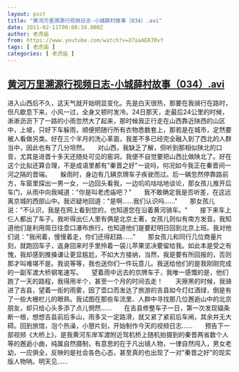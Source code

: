 ```yaml
---
layout: post
title: "黄河万里溯源行视频日志-小城薛村故事（034）.avi"
date: 2011-02-11T00:08:34.000Z
author: 老虎庙
from: https://www.youtube.com/watch?v=X7aaAER7RvY
tags: [ 老虎庙 ]
categories: [ 老虎庙 ]
---
```

<!--1297382914000-->
[黄河万里溯源行视频日志-小城薛村故事（034）.avi](https://www.youtube.com/watch?v=X7aaAER7RvY)
------

<div>
进入山西后不久，这天气就开始明显变化。先是白天很热，那要在我骑行在路时，但凡歇息下来，小风一过，全身又顿时发冷。24日那天，走最后24公里的时候，淅淅沥沥下了一路的小雨忽然大了起来，那时候我正行走在山西靠近陕西的山区中，上坡，只好下车躲雨，顺便把随行所有衣物悉数套上，那若是在城市，定然要被人看做另类。好在三个半月的洗心革面，我差不多已经完全融入到了西北的人群当中，因此也有了几分坦然。　　对山西，我缺乏了解，但听到那相似陕北的口音，尤其是进晋十多天还随处可见的窑洞，我便不自觉要把山西比做陕北了。好在这个比拟还算合理，不是成语里都有"秦晋之好"一说吗，何况如今我正在秦晋间一河之隔的晋端。　　躲雨时，身边有几辆京牌车子疾驶而过。后一辆忽然停靠路前方，车窗里探出一男一女，一边回头看我，一边叽叽咕咕地谈论，那女孩儿推开后车门，从雨中向我喊道："你是叫老虎庙吧？"　　我不敢确定我是否听差，在这远离京城的西部山中。我迟疑地回道："是啊......我们认识吗......"　　那女孩儿说："不认识，我是在网上看到您的，也知道您在沿着黄河骑车。"　　接下来车上仨人都出了车子。我听得出仨人里有俩是北京土著，女孩儿则似有南方发音。我知道他们是利用周日往壶口瀑布旅行。也知道他们是要赶明日回到北京上班。我对他们说："我闲着，慢慢着走，你们还得赶路......"　　那女孩儿和同行几位商量片刻，就跑回车子，返身回来时手里拎着一袋儿苹果坚决要留给我。如此本是受之有愧，我却感到推搡谦让更显尴尬，不如大方接纳，当然，我是要有所回报的，否则那才叫难堪不是。我说等等，我也送你们一件玩意儿。我送给他们的是我刚刚完成的一副军渡大桥钢笔速写。　　望着雨中远去的京牌车子，我唯一感慨的是，他们跑了一天的路程，我得用半个，甚至一个月的时间去走！　　天擦黑的时候，我骑进了吉县，望着一街的雨雾，因了壶口而发达了旅游的吉县如今灯红酒绿，倒是有了一些大栅栏儿的眼熟。我试图在那些车流里、人群中寻找那几位邂逅山中的北京朋友，却只给心头多添了点儿惘然......　　在吉县修整车子一日，第一次发现辐条断一根，想想吉县前后多山，雨多又一定路滑，就又紧了紧前后车闸，其余并无大碍。回到旅馆，泡个热澡，小憩片刻，开始制作今天的视频日志......　　预告下一部视频《大桥上》，是我黄河东岸军渡附近驾机桥上随机拍摄到的秦晋两省数个人等的邂逅小曲，纯属自然摄制，有意思的在于凡出镜人物，一律自然闯入，男女老幼，一应俱全，反映的是社会各色心态，甚至真的也出现了一对"秦晋之好"的现实版人物呐。明天见......
</div>
